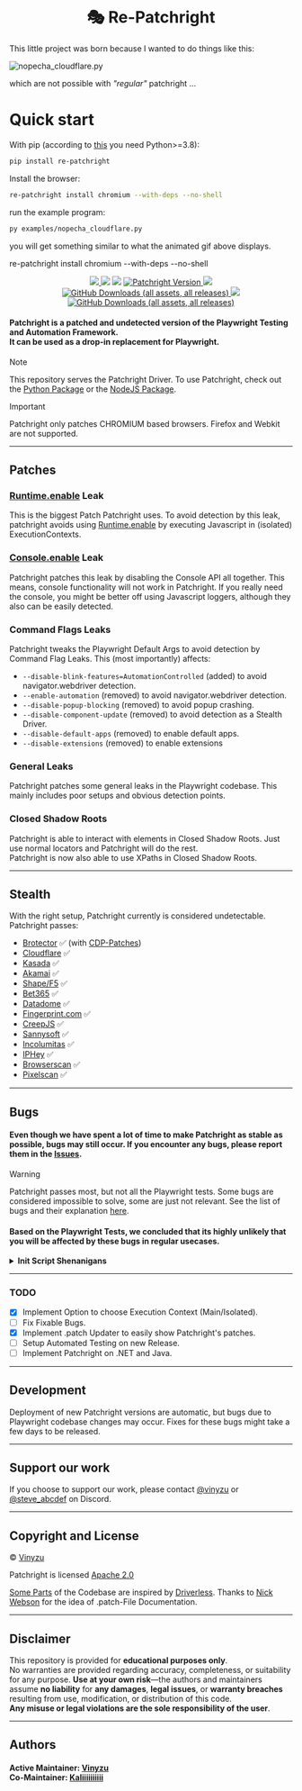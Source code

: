 <h1 align="center">
    🎭 Re-Patchright
</h1>

This little project was born because I wanted to do things like this:

![nopecha_cloudflare.py](https://github.com/user-attachments/assets/2f16e2b4-9cef-4b4a-aa2d-e6ebf039cd14)

which are not possible with *"regular"* patchright ...

# Quick start

With pip (according to [this](https://playwright.dev/python/docs/intro#system-requirements) you need Python>=3.8):

```bash
pip install re-patchright
```

Install the browser:

```bash
re-patchright install chromium --with-deps --no-shell
```

run the example program:

```bash
py examples/nopecha_cloudflare.py
```

you will get something similar to what the animated gif above displays.

re-patchright install chromium --with-deps --no-shell

<p align="center">
    <a href="https://github.com/Kaliiiiiiiiii-Vinyzu/patchright/blob/main/LICENSE">
        <img src="https://img.shields.io/badge/License-Apache%202.0-green">
    </a>
    <a>
        <img src="https://img.shields.io/badge/Based%20on-Playwright-goldenrod">
    </a>
    <a>
        <img src="https://img.shields.io/badge/Driver-Patched-blue">
    </a>
    <a href="https://github.com/Kaliiiiiiiiii-Vinyzu/patchright/releases/latest">
        <img alt="Patchright Version" src="https://img.shields.io/github/v/release/microsoft/playwright?display_name=release&label=Version">
    </a>
    <a href="https://github.com/Kaliiiiiiiiii-Vinyzu/patchright-python">
        <img src="https://img.shields.io/badge/Package-Python-seagreen">
    </a>
    <a href="https://github.com/Kaliiiiiiiiii-Vinyzu/patchright-python/releases">
        <img alt="GitHub Downloads (all assets, all releases)" src="https://img.shields.io/pepy/dt/patchright?color=red&label=Python%20Downloads">
    </a>
    <a href="https://github.com/Kaliiiiiiiiii-Vinyzu/patchright-nodejs">
        <img src="https://img.shields.io/badge/Package-NodeJS-seagreen">
    </a>
    <a href="https://github.com/Kaliiiiiiiiii-Vinyzu/patchright-nodejs/releases">
        <img alt="GitHub Downloads (all assets, all releases)" src="https://img.shields.io/npm/d18m/patchright?color=red&label=NodeJS%20Downloads">
    </a>
</p>

#### Patchright is a patched and undetected version of the Playwright Testing and Automation Framework. </br> It can be used as a drop-in replacement for Playwright.

> [!NOTE]  
> This repository serves the Patchright Driver. To use Patchright, check out the [Python Package](https://github.com/Kaliiiiiiiiii-Vinyzu/patchright-python) or the [NodeJS Package](https://github.com/Kaliiiiiiiiii-Vinyzu/patchright-nodejs).

> [!IMPORTANT]  
> Patchright only patches CHROMIUM based browsers. Firefox and Webkit are not supported.

---

## Patches

### [Runtime.enable](https://vanilla.aslushnikov.com/?Runtime.enable) Leak
This is the biggest Patch Patchright uses. To avoid detection by this leak, patchright avoids using [Runtime.enable](https://vanilla.aslushnikov.com/?Runtime.enable) by executing Javascript in (isolated) ExecutionContexts.

### [Console.enable](https://vanilla.aslushnikov.com/?Console.enable) Leak
Patchright patches this leak by disabling the Console API all together. This means, console functionality will not work in Patchright. If you really need the console, you might be better off using Javascript loggers, although they also can be easily detected.

### Command Flags Leaks
Patchright tweaks the Playwright Default Args to avoid detection by Command Flag Leaks. This (most importantly) affects:
- `--disable-blink-features=AutomationControlled` (added) to avoid navigator.webdriver detection.
- `--enable-automation` (removed) to avoid navigator.webdriver detection.
- `--disable-popup-blocking` (removed) to avoid popup crashing.
- `--disable-component-update` (removed) to avoid detection as a Stealth Driver.
- `--disable-default-apps` (removed) to enable default apps.
- `--disable-extensions` (removed) to enable extensions

### General Leaks
Patchright patches some general leaks in the Playwright codebase. This mainly includes poor setups and obvious detection points.

### Closed Shadow Roots
Patchright is able to interact with elements in Closed Shadow Roots. Just use normal locators and Patchright will do the rest.
<br/>
Patchright is now also able to use XPaths in Closed Shadow Roots.

---

## Stealth

With the right setup, Patchright currently is considered undetectable.
Patchright passes:
- [Brotector](https://kaliiiiiiiiii.github.io/brotector/) ✅ (with [CDP-Patches](https://github.com/Kaliiiiiiiiii-Vinyzu/CDP-Patches/))
- [Cloudflare](https://cloudflare.com/) ✅
- [Kasada](https://www.kasada.io/) ✅
- [Akamai](https://www.akamai.com/products/bot-manager/) ✅
- [Shape/F5](https://www.f5.com/) ✅
- [Bet365](https://bet365.com/) ✅
- [Datadome](https://datadome.co/products/bot-protection/) ✅
- [Fingerprint.com](https://fingerprint.com/products/bot-detection/) ✅
- [CreepJS](https://abrahamjuliot.github.io/creepjs/) ✅
- [Sannysoft](https://bot.sannysoft.com/) ✅
- [Incolumitas](https://bot.incolumitas.com/) ✅
- [IPHey](https://iphey.com/) ✅
- [Browserscan](https://browserscan.net/) ✅
- [Pixelscan](https://pixelscan.net/) ✅

---

## Bugs
#### Even though we have spent a lot of time to make Patchright as stable as possible, bugs may still occur. If you encounter any bugs, please report them in the [Issues](https://github.com/Kaliiiiiiiiii-Vinyzu/patchright/issues).

> [!WARNING]  
> Patchright passes most, but not all the Playwright tests. Some bugs are considered impossible to solve, some are just not relevant. See the list of bugs and their explanation [here](https://github.com/Kaliiiiiiiiii-Vinyzu/patchright/issues/30).

#### Based on the Playwright Tests, we concluded that its highly unlikely that you will be affected by these bugs in regular usecases.

<details>
    <summary><b>Init Script Shenanigans</b></summary>

### Explanation
To be able to use InitScripts without [Runtime.enable](https://vanilla.aslushnikov.com/?Runtime.enable), Patchright uses Playwright Routes to inject JavaScript into HTML requests.

### Bugs
Playwright Routes may cause some bugs in other parts of your code. Patchright InitScripts won't cause any bugs that wouldn't be caused by normal Playwright Routes. </br> If you want any of these bugs fixed, you'll have to contact the Playwright team.

### Leaks
Patchright InitScripts can be detected by Timing Attacks. However, no antibot currently checks for this kind of Timing Attack and they probably won't for a good amount of time. </br> We consider them not to be a big risk of detection.

</details>

---

### TODO
- [x] Implement Option to choose Execution Context (Main/Isolated).
- [ ] Fix Fixable Bugs.
- [x] Implement .patch Updater to easily show Patchright's patches.
- [ ] Setup Automated Testing on new Release.
- [ ] Implement Patchright on .NET and Java.

---

## Development

Deployment of new Patchright versions are automatic, but bugs due to Playwright codebase changes may occur. Fixes for these bugs might take a few days to be released. 

---

## Support our work

If you choose to support our work, please contact [@vinyzu](https://discord.com/users/935224495126487150) or [@steve_abcdef](https://discord.com/users/936292409426477066) on Discord.

---

## Copyright and License
© [Vinyzu](https://github.com/Vinyzu/)

Patchright is licensed [Apache 2.0](https://choosealicense.com/licenses/apache-2.0/)

[Some Parts](https://github.com/Kaliiiiiiiiii-Vinyzu/patchright/blob/main/patchright_driver_patch.js#L435-L448) of the Codebase are inspired by [Driverless](https://github.com/kaliiiiiiiiii/Selenium-Driverlesshttps://github.com/kaliiiiiiiiii/Selenium-Driverless).
Thanks to [Nick Webson](https://github.com/rebrowser/rebrowser-patches) for the idea of .patch-File Documentation.

---

## Disclaimer

This repository is provided for **educational purposes only**. \
No warranties are provided regarding accuracy, completeness, or suitability for any purpose. **Use at your own risk**—the authors and maintainers assume **no liability** for **any damages**, **legal issues**, or **warranty breaches** resulting from use, modification, or distribution of this code.\
**Any misuse or legal violations are the sole responsibility of the user**. 

---

## Authors

#### Active Maintainer: [Vinyzu](https://github.com/Vinyzu/) </br> Co-Maintainer: [Kaliiiiiiiiii](https://github.com/kaliiiiiiiiii/)